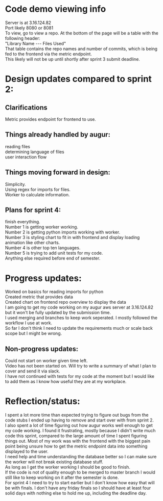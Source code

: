 # Code demo viewing info
Server is at 3.16.124.82  
Port likely 8080 or 8081  
To view, go to view a repo. At the bottom of the page will be a table with the following header:  
"Library Name	--- 	Files Used"  
That table contains the repo names and number of commits, which is being fed to the frontend via the metric endpoint.  
This likely will not be up until shortly after sprint 3 submit deadline.  

# Design updates compared to sprint 2:

## Clarifications 
Metric provides endpoint for frontend to use.  

## Things already handled by augur:

reading files  
determining language of files  
user interaction flow  

## Things moving forward in design:

Simplicity.  
Using regex for imports for files.  
Worker to calculate information.  

## Plans for sprint 4:

finish everything.  
Number 1 is getting worker working.  
Number 2 is getting python imports working with worker.  
Number 3 is styling chart to fit in with frontend and display loading animation like other charts.  
Number 4 is other top ten languages.  
Number 5 is trying to add unit tests for my code.  
Anything else required before end of semester.  

# Progress updates:

Worked on basics for reading imports for python  
Created metric that provides data  
Created chart on frontend repo overview to display the data  
I am going to get my code working on my augur aws server at 3.16.124.82 but it won't be fully updated by the submission time.  
I used merging and branches to keep work seperated. I mostly followed the workflow I use at work.  
So far I don't think I need to update the requirements much or scale back scope but I might be wrong.  

## Non-progress updates:

Could not start on worker given time left.  
Video has not been started on. Will try to write a summary of what I plan to cover and send it via slack.  
I have not continued with tests for my code at the moment but I would like to add them as I know how useful they are at my workplace.  

# Reflection/status:

I spent a lot more time than expected trying to figure out bugs from the code stubs I ended up having to remove and start over with from sprint 2.  
I also spent a lot of time figuring out how augur works well enough to get my code working. I found it frustrating, mostly because I didn't write much code this sprint, compared to the large amount of time I spent figuring things out. Most of my work was with the frontend with the biggest pain point being unsure how to get the metric endpoint data into something displayed to the user.  
I need help and time understanding the database better so I can make sure the worker will not break existing database stuff.  
As long as I get the worker working I should be good to finish.  
If the code is not of quality enough to be merged to master branch I would still like to keep working on it after the semester is done.  
For sprint 4 I need to try to start earlier but I don't know how easy that will be with finals. I don't have any friday finals so I should have at least four solid days with nothing else to hold me up, including the deadline day.  
